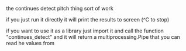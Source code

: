 the continues detect pitch thing sort of work

if you just run it directly it will print the results to screen (^C to stop)

if you want to use it as a library just import it and call the function "continues_detect" and it will return a multiprocessing.Pipe that you can read he values from